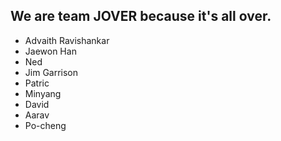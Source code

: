 ## We are team JOVER because it's all over.

- Advaith Ravishankar
- Jaewon Han
- Ned
- Jim Garrison
- Patric
- Minyang
- David
- Aarav
- Po-cheng
 

